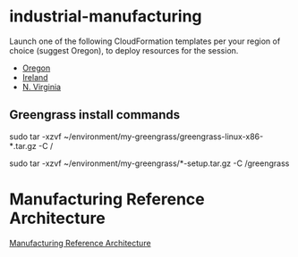 # industrial-manufacturing

Launch one of the following CloudFormation templates per your region of choice (suggest Oregon), to deploy resources for the session.

  * [Oregon](https://us-west-2.console.aws.amazon.com/cloudformation/home?region=us-west-2#/stacks/create/review?templateURL=https://s3-us-west-2.amazonaws.com/industrial-architecture-workshop-us-west-2/2019-06-04/cfn-iiot-workshop.json&stackName=IIoTWS)
  * [Ireland](https://eu-west-1.console.aws.amazon.com/cloudformation/home?region=eu-west-1#/stacks/create/review?templateURL=https://s3-eu-west-1.amazonaws.com/industrial-architecture-workshop-eu-west-1/2019-06-04/cfn-iiot-workshop.json&stackName=IIoTWS)
  * [N. Virginia](https://us-east-1.console.aws.amazon.com/cloudformation/home?region=us-east-1#/stacks/create/review?templateURL=https://s3.amazonaws.com/industrial-architecture-workshop-us-east-1/2019-06-04/cfn-iiot-workshop.json&stackName=IIoTWS)
  
## Greengrass install commands

sudo tar -xzvf ~/environment/my-greengrass/greengrass-linux-x86-*.tar.gz -C /

sudo tar -xzvf ~/environment/my-greengrass/*-setup.tar.gz -C /greengrass


# Manufacturing Reference Architecture

[Manufacturing Reference Architecture](https://awsreferencearchitecture.com/manufacturing/)
